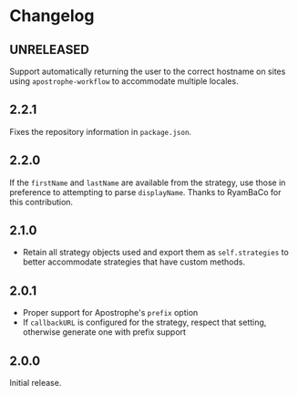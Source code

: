 # Changelog

## UNRELEASED

Support automatically returning the user to the correct hostname on sites using `apostrophe-workflow` to accommodate multiple locales.

## 2.2.1

Fixes the repository information in `package.json`.

## 2.2.0

If the `firstName` and `lastName` are available from the strategy, use those in preference to attempting to parse `displayName`. Thanks to RyamBaCo for this contribution.

## 2.1.0

* Retain all strategy objects used and export them as `self.strategies` to better accommodate strategies that have custom methods.

## 2.0.1

* Proper support for Apostrophe's `prefix` option
* If `callbackURL` is configured for the strategy, respect that setting, otherwise generate one with prefix support

## 2.0.0

Initial release.
